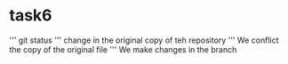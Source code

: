 # task6
'''
git status 
'''
change in the original copy of teh repository
''' 
We conflict the copy of the original file
''' 
We make changes in the branch
